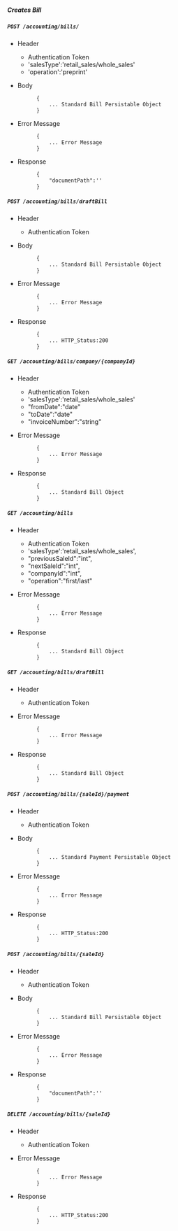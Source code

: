##### Creates Bill

##### `POST /accounting/bills/`
+ Header
	- Authentication Token
	- 'salesType':'retail_sales/whole_sales'
	- 'operation':'preprint'
+ Body

            {
                ... Standard Bill Persistable Object
            }

+ Error Message

			{
				... Error Message
			}            
+ Response

            {
                "documentPath":''
            }

##### `POST /accounting/bills/draftBill`
+ Header
	- Authentication Token
+ Body

            {
                ... Standard Bill Persistable Object
            }

+ Error Message

			{
				... Error Message
			}            
+ Response

            {
                ... HTTP_Status:200
            }
			
##### `GET /accounting/bills/company/{companyId}`
+ Header
	- Authentication Token
	- 'salesType':'retail_sales/whole_sales'
	- "fromDate":"date"
	- "toDate":"date"
	- "invoiceNumber":"string"
+ Error Message

			{
				... Error Message
			}            
+ Response

            {
                ... Standard Bill Object
            }
			
##### `GET /accounting/bills`
+ Header
	- Authentication Token
	- 'salesType':'retail_sales/whole_sales',
	- "previousSaleId":"int",
	- "nextSaleId":"int",
	- "companyId":"int",
	- "operation":"first/last"
+ Error Message

			{
				... Error Message
			}            
+ Response

            {
                ... Standard Bill Object
            }
			
##### `GET /accounting/bills/draftBill`
+ Header
	- Authentication Token
+ Error Message

			{
				... Error Message
			}            
+ Response

            {
                ... Standard Bill Object
            }
			
##### `POST /accounting/bills/{saleId}/payment`
+ Header
	- Authentication Token
+ Body

            {
                ... Standard Payment Persistable Object
            }

+ Error Message

			{
				... Error Message
			}            
+ Response

            {
                ... HTTP_Status:200
            }
			
##### `POST /accounting/bills/{saleId}`
+ Header
	- Authentication Token
+ Body

            {
                ... Standard Bill Persistable Object
            }

+ Error Message

			{
				... Error Message
			}            
+ Response

            {
                "documentPath":''
            }
			
##### `DELETE /accounting/bills/{saleId}`
+ Header
	- Authentication Token

+ Error Message

			{
				... Error Message
			}            
+ Response

            {
                ... HTTP_Status:200
            }
			
